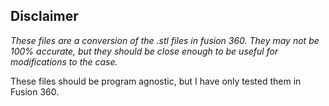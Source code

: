 ## Disclaimer
*These files are a conversion of the .stl files in fusion 360. They may not be 100% accurate, but they should be close enough to be useful for modifications to the case.*

These files should be program agnostic, but I have only tested them in Fusion 360. 